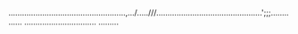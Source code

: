 ....................................................,.../.....///...............................................';;;..............
................................
.........




